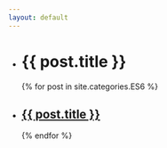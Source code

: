 ```yaml
---
layout: default
---
```


<div class="index-content ES6">
    <ul class="artical-list">
    <li itemscope itemtype="http://schema.org/Article">
        <h1 class="title">{{ post.title }}</h1>
    </li>
    {% for post in site.categories.ES6 %}
        <li itemscope itemtype="http://schema.org/Article">
            <h2><a href="{{ post.url }}" itemprop="url">{{ post.title }}</a></h2>
        </li>
    {% endfor %}
    </ul>
</div>
